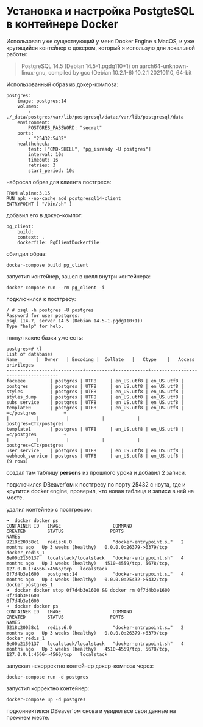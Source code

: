 # Установка и настройка PostgteSQL в контейнере Docker

Использовал уже существующий у меня Docker Engine в MacOS, и уже крутящийся контейнер с докером, который я использую для локальной работы:
> PostgreSQL 14.5 (Debian 14.5-1.pgdg110+1) on aarch64-unknown-linux-gnu, compiled by gcc (Debian 10.2.1-6) 10.2.1 20210110, 64-bit

Использованный образ из докер-композа:
```
postgres:
    image: postgres:14
    volumes:
        - ./_data/postgres/var/lib/postgresql/data:/var/lib/postgresql/data
    environment:
        POSTGRES_PASSWORD: "secret"
    ports:
        - "25432:5432"
    healthcheck:
        test: ["CMD-SHELL", "pg_isready -U postgres"]
        interval: 10s
        timeout: 1s
        retries: 3
        start_period: 10s
```

набросал образ для клиента постгреса:
```
FROM alpine:3.15
RUN apk --no-cache add postgresql14-client
ENTRYPOINT [ "/bin/sh" ]
```

добавил его в докер-компот:
```
pg_client:
    build:
    context: .
    dockerfile: PgClientDockerfile
```

сбилдил образ:
```
docker-compose build pg_client
```

запустил контейнер, зашел в шелл внутри контейнера:
```
docker-compose run --rm pg_client -i
```

подключился к постгресу:
```
/ # psql -h postgres -U postgres
Password for user postgres:
psql (14.7, server 14.5 (Debian 14.5-1.pgdg110+1))
Type "help" for help.
```

глянул какие базки уже есть:
```
postgres=# \l
List of databases
Name       |  Owner   | Encoding |  Collate   |   Ctype    |   Access privileges   
-----------------+----------+----------+------------+------------+-----------------------
faceeee         | postgres | UTF8     | en_US.utf8 | en_US.utf8 |
postgres        | postgres | UTF8     | en_US.utf8 | en_US.utf8 |
styles          | postgres | UTF8     | en_US.utf8 | en_US.utf8 |
styles_dump     | postgres | UTF8     | en_US.utf8 | en_US.utf8 |
subs_service    | postgres | UTF8     | en_US.utf8 | en_US.utf8 |
template0       | postgres | UTF8     | en_US.utf8 | en_US.utf8 | =c/postgres          +
|          |          |            |            | postgres=CTc/postgres
template1       | postgres | UTF8     | en_US.utf8 | en_US.utf8 | =c/postgres          +
|          |          |            |            | postgres=CTc/postgres
user_service    | postgres | UTF8     | en_US.utf8 | en_US.utf8 |
webhook_service | postgres | UTF8     | en_US.utf8 | en_US.utf8 |
(9 rows)
```

создал там таблицу **persons** из прошлого урока и добавил 2 записи.

подключился DBeaver'ом к постгресу по порту 25432 с ноута, где и крутится docker engine, проверил, что новая таблица и записи в ней на месте.

удалил контейнер с постгресом:
```
➜  docker docker ps
CONTAINER ID   IMAGE                   COMMAND                  CREATED        STATUS                 PORTS                                               NAMES
9218c20038c1   redis:6.0               "docker-entrypoint.s…"   2 months ago   Up 3 weeks (healthy)   0.0.0.0:26379->6379/tcp                             docker_redis_1
8e00b2150137   localstack/localstack   "docker-entrypoint.sh"   4 months ago   Up 3 weeks (healthy)   4510-4559/tcp, 5678/tcp, 127.0.0.1:4566->4566/tcp   localstack
0f7d4b3e1600   postgres:14             "docker-entrypoint.s…"   4 months ago   Up 4 weeks (healthy)   0.0.0.0:25432->5432/tcp                             docker_postgres_1
➜  docker docker stop 0f7d4b3e1600 && docker rm 0f7d4b3e1600
0f7d4b3e1600
0f7d4b3e1600
➜  docker docker ps                                         
CONTAINER ID   IMAGE                   COMMAND                  CREATED        STATUS                 PORTS                                               NAMES
9218c20038c1   redis:6.0               "docker-entrypoint.s…"   2 months ago   Up 3 weeks (healthy)   0.0.0.0:26379->6379/tcp                             docker_redis_1
8e00b2150137   localstack/localstack   "docker-entrypoint.sh"   4 months ago   Up 3 weeks (healthy)   4510-4559/tcp, 5678/tcp, 127.0.0.1:4566->4566/tcp   localstack
```

запускал некорректно контейнер докер-композа через:
```
docker-compose run -d postgres
```

запустил корректно контейнер:
```
docker-compose up -d postgres
```

подконнектился DBeaver'ом снова и увидел все свои данные на прежнем месте.
